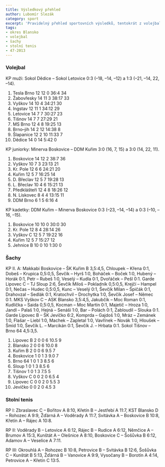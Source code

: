 ```yaml
---
title: Výsledkový přehled
author: Lubomír Slezák
category: sport
excerpt: 'Pravidelný přehled sportovních výsledků, tentokrát z volejbalu, šachu a stolního tenisu.'
tags:
- okres Blansko
- volejbal
- šachy
- stolní tenis
- 47-2013
---
```


### Volejbal

KP muži: Sokol Dědice – Sokol Letovice 0:3 (–18, –14, –12) a 1:3 (–21, –14, 22, –14).

1. Tesla Brno 12 12 0 36:4 34
2. Žabovřesky 14 11 3 38:17 33
3. Vyškov 14 10 4 34:21 30
4. Ingstav 12 11 1 34:12 29
5. Letovice 14 7 7 30:27 23
6. Tišnov 14 7 7 27:29 21
7. MS Brno 12 4 8 19:25 13
8. Brno–jih 14 2 12 14:38 8
9. Šlapanice 12 2 10 11:33 7
10. Dědice 14 0 14 5:42 0

KP juniorky: Minerva Boskovice – DDM Kuřim 3:0 (16, 7, 15) a 3:0 (14, 22, 11).

1. Boskovice 14 12 2 38:7 36
2. Vyškov 10 7 3 23:13 21
3. Kr. Pole 12 6 6 24:21 20
4. Kuřim 12 5 7 16:25 14
5. D. Břeclav 12 5 7 19:28 13
6. L. Břeclav 10 4 6 15:21 13
7. Předklášteří 12 4 8 18:26 12
8. N. Lískovec 8 4 4 13:15 11
9. DDM Brno 6 1 5 6:16 4

KP kadetky: DDM Kuřim – Minerva Boskovice 0:3 (–23, –14, –14) a 0:3 (–10, –16, –15).

1. Boskovice 10 10 0 30:0 30
2. Kr. Pole 12 8 4 28:14 26
3. Vyškov C 12 5 7 19:22 16
4. Kuřim 12 5 7 15:27 12
5. Jehnice B 10 0 10 1:30 0

### Šachy

KP II. A: Makkabi Boskovice – ŠK Kuřim B 3,5:4,5, Chloupek – Křena 0:1, Dobeš – Krupica 0,5:0,5, Ševčík – Hyrš 1:0, Boháček – Boček 1:0, Hubený – Horák 0:1, Petr – Rubeš 1:0, Veselý – Kudla 0:1, Dvořáček – Pešl 0:1. Garde Lipovec C – TJ Sloup 2:6, Ševčík Miloš – Pokladník 0,5:0,5, Krejčí – Hampel 0:1, Nečas – Hudec 0,5:0,5, Kunc – Veselý 0:1, Ševčík Milan – Špičák 0:1, Drahovzal – Sedlák 0:1, Kratochvil – Drochytka 1:0, Ševčík Josef – Němec 0:1. MKS Vyškov C – ASK Blansko 3,5:4,5, Jakubčík – Moc Roman 0:1, Kudlička – Saida 0,5:0,5, Kocman – Moc Martin 0:1, Majetič – Hroza 1:0, Jandl – Palaš 1:0, Hejná – Senáši 1:0, Bar – Polách 0:1, Zabloudil – Slouka 0:1. Garde Lipovec B – ŠK Jevíčko 6:2, Komprda – Gajdoš 1:0, Mráz – Zemánek 1:0, Flašar – Liebl 1:0, Machek – Zapletal 1:0, Vavřínek – Novák 1:0, Hloušek – Šmíd 1:0, Ševčík L. – Marcikán 0:1, Ševčík J. – Hrbata 0:1. Sokol Tišnov – Brno 64 4,5:3,5.

1. Lipovec B 2 0 0 6 10.5 9
2. Blansko 2 0 0 6 10.0 8
3. Kuřim B 2 0 0 6 9.5 7
4. Boskovice 1 0 1 3 9.0 7
5. Brno 64 1 0 1 3 8.5 6
6. Sloup 1 0 1 3 8.5 6
7. Tišnov 1 0 1 3 7.5 5
8. Vyškov C 0 0 2 0 6.5 4
9. Lipovec C 0 0 2 0 5.5 3
10. Jevíčko 0 0 2 0 4.5 3

### Stolní tenis

RP I: Zbraslavec C – Bořitov A 8:10, Křetín B – Jestřebí A 11:7, KST Blansko D – Rohozec A 9:9, Žďárná A – Voděrady A 11:7, Svitávka A – Boskovice B 10:8, Křetín A – Rájec A 10:8.

RP II: Voděrady B – Letovice A 6:12, Rájec B – Rudice A 6:12, Němčice A – Brumov A 15:3, Kunštát A – Olešnice A 8:10, Boskovice C – Šošůvka B 6:12, Adamov A – Veselice A 7:11.

RP III: Okrouhlá A – Rohozec B 10:8, Petrovice B – Svitávka B 12:6, Šošůvka C – Kunštát B 5:13, Žďárná B – Vanovice A 9:9, Vysočany B – Borotín A 4:14, Petrovice A – Křetín C 13:5.
